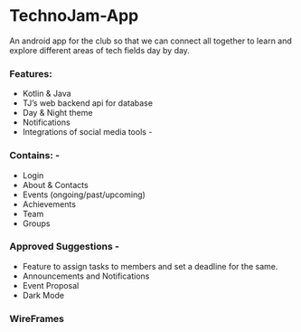 # TechnoJam-App
An android app for the club so that we can connect all together to learn and explore different areas of tech fields day by day. 

### Features: 
* Kotlin & Java 
* TJ’s web backend api for database 
* Day & Night theme 
* Notifications 
* Integrations of social media tools -

### Contains: -
* Login
* About & Contacts 
* Events (ongoing/past/upcoming)
* Achievements 
* Team 
* Groups 

### Approved Suggestions - 
* Feature to assign tasks to members and set a deadline for the same. 
* Announcements and Notifications 
* Event Proposal 
* Dark Mode

### WireFrames

